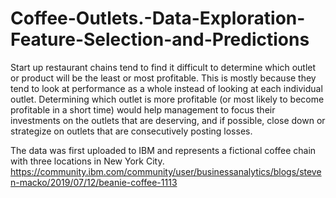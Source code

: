 # Coffee-Outlets.-Data-Exploration-Feature-Selection-and-Predictions

Start up restaurant chains tend to find it difficult to determine which outlet or product will be the least or most profitable. This is mostly because they tend to look at performance as a whole instead of looking at each individual outlet. Determining which outlet is more profitable (or most likely to become profitable in a short time) would help management to focus their investments on the outlets that are deserving, and if possible, close down or strategize on outlets that are consecutively posting losses.

The data was first uploaded to IBM and represents a fictional coffee chain with three locations in New York City.
https://community.ibm.com/community/user/businessanalytics/blogs/steven-macko/2019/07/12/beanie-coffee-1113

